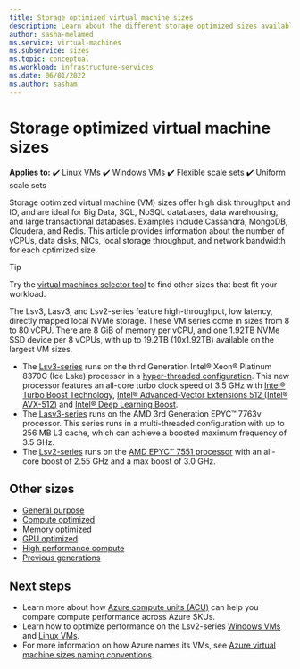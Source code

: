 ```yaml
--- 
title: Storage optimized virtual machine sizes
description: Learn about the different storage optimized sizes available for Azure Virtual Machines (Azure VMs). Find information about the number of vCPUs, data disks, NICs, storage throughput, and network bandwidth for sizes in this series. 
author: sasha-melamed
ms.service: virtual-machines
ms.subservice: sizes
ms.topic: conceptual 
ms.workload: infrastructure-services 
ms.date: 06/01/2022
ms.author: sasham 
--- 
```


# Storage optimized virtual machine sizes

**Applies to:** :heavy_check_mark: Linux VMs :heavy_check_mark: Windows VMs :heavy_check_mark: Flexible scale sets :heavy_check_mark: Uniform scale sets 
 
Storage optimized virtual machine (VM) sizes offer high disk throughput and IO, and are ideal for Big Data, SQL, NoSQL databases, data warehousing, and large transactional databases.  Examples include Cassandra, MongoDB, Cloudera, and Redis. This article provides information about the number of vCPUs, data disks, NICs, local storage throughput, and network bandwidth for each optimized size. 

> [!TIP] 
> Try the [virtual machines selector tool](https://aka.ms/vm-selector) to find other sizes that best fit your workload. 

The Lsv3, Lasv3, and Lsv2-series feature high-throughput, low latency, directly mapped local NVMe storage. These VM series come in sizes from 8 to 80 vCPU.  There are 8 GiB of memory per vCPU, and one 1.92TB NVMe SSD device per 8 vCPUs, with up to 19.2TB (10x1.92TB) available on the largest VM sizes. 

- The [Lsv3-series](lsv3-series.md) runs on the third Generation Intel&reg; Xeon&reg; Platinum 8370C (Ice Lake) processor in a [hyper-threaded configuration](https://www.intel.com/content/www/us/en/architecture-and-technology/hyper-threading/hyper-threading-technology.html). This new processor features an all-core turbo clock speed of 3.5 GHz with [Intel&reg; Turbo Boost Technology](https://www.intel.com/content/www/us/en/architecture-and-technology/turbo-boost/turbo-boost-technology.html), [Intel&reg; Advanced-Vector Extensions 512 (Intel&reg; AVX-512)](https://www.intel.com/content/www/us/en/architecture-and-technology/avx-512-overview.html) and [Intel&reg; Deep Learning Boost](https://software.intel.com/content/www/us/en/develop/topics/ai/deep-learning-boost.html). 
- The [Lasv3-series](lasv3-series.md) runs on the AMD 3rd Generation EPYC&trade; 7763v processor. This series runs in a multi-threaded configuration with up to 256 MB L3 cache, which can achieve a boosted maximum frequency of 3.5 GHz. 
- The [Lsv2-series](lsv2-series.md) runs on the [AMD EPYC&trade; 7551 processor](https://www.amd.com/en/products/epyc-7000-series) with an all-core boost of 2.55 GHz and a max boost of 3.0 GHz. 

## Other sizes 

- [General purpose](sizes-general.md) 
- [Compute optimized](sizes-compute.md) 
- [Memory optimized](sizes-memory.md) 
- [GPU optimized](sizes-gpu.md) 
- [High performance compute](sizes-hpc.md) 
- [Previous generations](sizes-previous-gen.md) 

## Next steps 

- Learn more about how [Azure compute units (ACU)](acu.md) can help you compare compute performance across Azure SKUs. 
- Learn how to optimize performance on the Lsv2-series [Windows VMs](windows/storage-performance.md) and [Linux VMs](linux/storage-performance.md). 
- For more information on how Azure names its VMs, see [Azure virtual machine sizes naming conventions](./vm-naming-conventions.md). 
